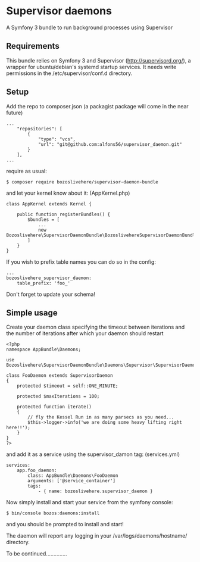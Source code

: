 Supervisor daemons
===

A Symfony 3 bundle to run background processes using Supervisor

Requirements
---
This bundle relies on Symfony 3 and Supervisor (http://supervisord.org/), a wrapper for ubuntu/debian's systemd startup services.
It needs write permissions in the /etc/supervisor/conf.d directory.

Setup
---
Add the repo to composer.json (a packagist package will come in the near future)
```
...
    "repositories": [
        {
            "type": "vcs",
            "url": "git@github.com:alfons56/supervisor_daemon.git"
        }
    ],
...
```
require as usual:
```
$ composer require bozoslivehere/supervisor-daemon-bundle
```
and let your kernel know about it:
(AppKernel.php)
```
class AppKernel extends Kernel {

    public function registerBundles() {
        $bundles = [
            ...
            new Bozoslivehere\SupervisorDaemonBundle\BozoslivehereSupervisorDaemonBundle(),
        ]
    }
}
```
If you wish to prefix table names you can do so in the config:
```
...
bozoslivehere_supervisor_daemon:
    table_prefix: 'foo_'
```

Don't forget to update your schema!


Simple usage
---
Create your daemon class specifying the timeout between iterations and the number of iterations 
after which your daemon should restart
```
<?php
namespace AppBundle\Daemons;

use Bozoslivehere\SupervisorDaemonBundle\Daemons\Supervisor\SupervisorDaemon;

class FooDaemon extends SupervisorDaemon
{
    protected $timeout = self::ONE_MINUTE;

    protected $maxIterations = 100;

    protected function iterate()
    {
        // fly the Kessel Run in as many parsecs as you need...
        $this->logger->info('we are doing some heavy lifting right here!!');
    }
}
?>
```

and add it as a service using the supervisor_damon tag:
(services.yml)
```
services:
    app.foo_daemon:
        class: AppBundle\Daemons\FooDaemon
        arguments: ['@service_container']
        tags:
            - { name: bozoslivehere.supervisor_daemon }
```
Now simply install and start your service from the symfony console:
```
$ bin/console bozos:daemons:install
```
and you should be prompted to install and start!

The daemon will report any logging in your <project directory>/var/logs/daemons/hostname/ directory.

To be continued..............